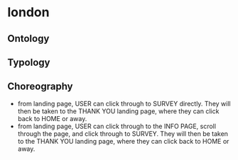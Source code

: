 # london

## Ontology  

## Typology  

## Choreography  
- from landing page, USER can click through to SURVEY directly. They will then be taken to the THANK YOU landing page, where they can click back to HOME or away.  
- from landing page, USER can click through to the INFO PAGE, scroll through the page, and click through to SURVEY. They will then be taken to the THANK YOU landing page, where they can click back to HOME or away.  
